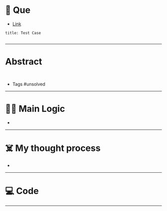 # 🧩 Que
- [Link](https://leetcode.com/problems/number-of-ways-to-reorder-array-to-get-same-bst/)

```ad-question
title: Test Case


```

---
# Abstract
```ad-abstract


```

- Tags #unsolved 
--- 
# 🕵️‍♂️ Main Logic
- 

---
# ☠️ My thought process
- 
---

# 💻 Code

---
